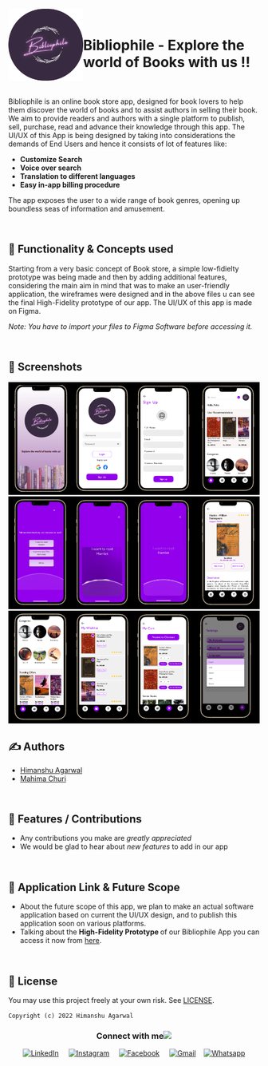 <img src ="assets/Logo.png" align="left" width="150"><br>
<h1>Bibliophile - Explore the world of Books with us !!</h1>

<br><br>Bibliophile is an online book store app, designed for book lovers to help them discover the world of books and to assist authors in selling their book. We aim to provide readers and authors with a single platform to publish, sell, purchase, read and advance their knowledge through this app. The UI/UX of this App is being designed by taking into considerations the demands of End Users and hence it consists of lot of features like:

- **Customize Search**
- **Voice over search**
- **Translation to different languages**
- **Easy in-app billing procedure**

The app exposes the user to a wide range of book genres, opening up boundless seas of information and amusement.

<br>

## 📓 Functionality & Concepts used

Starting from a very basic concept of Book store, a simple low-fidielty prototype was being made and then by adding additional features, considering the main aim in mind that was to make an user-friendly application, the wireframes were designed and in the above files u can see the final High-Fidelity prototype of our app.
The UI/UX of this app is made on Figma.

*Note: You have to import your files to Figma Software before accessing it.*

<br>

## 👀 Screenshots

<img src ="assets/1.png">
<img src ="assets/2.png">
<img src ="assets/4.png">

## ✍ Authors

- [Himanshu Agarwal](https://github.com/himanshu-03)
- [Mahima Churi](https://github.com/Mahitej28)

<br>

## 📌 Features / Contributions
 - Any contributions you make are *greatly appreciated*
 - We would be glad to hear about *new features* to add in our app

<br>

## 🔗 Application Link & Future Scope

 - About the future scope of this app, we plan to make an actual software application based on current the UI/UX design, and to publish this application soon on various platforms.
 - Talking about the <b>High-Fidelity Prototype </b> of our Bibliophile App you can access it now from [here](https://www.figma.com/proto/ompuaD99VVCzG6eYsXCfmu/High-Fidelity-Prototype?page-id=0%3A1&node-id=2%3A14&viewport=548%2C507%2C0.3&scaling=scale-down&starting-point-node-id=2%3A2&show-proto-sidebar=1).

<br>

## 🪪 License

You may use this project freely at your own risk. See [LICENSE](https://choosealicense.com/licenses/mit/).

    Copyright (c) 2022 Himanshu Agarwal

<div align="center">
<h3> Connect with me<a href="https://gifyu.com/image/Zy2f"><img src="https://github.com/milaan9/milaan9/blob/main/Handshake.gif" width="50px"></a>
</h3> 
<p align="center">
    <a href="https://www.linkedin.com/in/agarwal-himanshu" target="_blank"><img alt="LinkedIn" width="25px" src="https://cdn-icons-png.flaticon.com/512/3536/3536505.png"></a> &nbsp&nbsp&nbsp
    <a href="https://www.instagram.com/_._hiimanshu_._" target="_blank"><img alt="Instagram" width="25px" src="https://cdn-icons-png.flaticon.com/512/1384/1384063.png"></a> &nbsp&nbsp&nbsp
    <a href="https://www.facebook.com/profile.php?id=100006757421091" target="_blank"><img alt="Facebook" width="25px" src="https://upload.wikimedia.org/wikipedia/commons/5/51/Facebook_f_logo_%282019%29.svg"></a> &nbsp&nbsp&nbsp
    <a href="mailto:himanshuaaagarwal2002@gmail.com" target="_blank"><img alt="Gmail" width="25px" src="https://cdn-icons-png.flaticon.com/512/5968/5968534.png"></a>&nbsp&nbsp&nbsp
    <a href="https://api.whatsapp.com/send/?phone=%2B919967432086&text&type=phone_number&app_absent=0" target="_blank"><img alt="Whatsapp" width="25px" src="https://cdn-icons-png.flaticon.com/512/5968/5968841.png"></a>
    
</p> 
